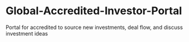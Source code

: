 # Global-Accredited-Investor-Portal
Portal for accredited to source new investments, deal flow, and discuss investment ideas
